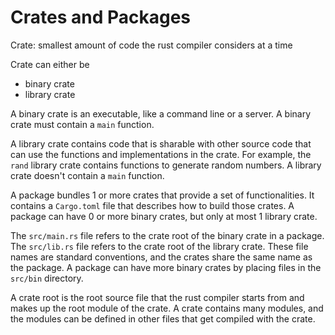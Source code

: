 # Crates and Packages

Crate: smallest amount of code the rust compiler considers at a time

Crate can either be
- binary crate
- library crate

A binary crate is an executable, like a command line or a server.
A binary crate must contain a `main` function.

A library crate contains code that is sharable with other source code that can use the functions and implementations in the crate.
For example, the `rand` library crate contains functions to generate random numbers.
A library crate doesn't contain a `main` function.

A package bundles 1 or more crates that provide a set of functionalities.
It contains a `Cargo.toml` file that describes how to build those crates.
A package can have 0 or more binary crates, but only at most 1 library crate.

The `src/main.rs` file refers to the crate root of the binary crate in a package.
The `src/lib.rs` file refers to the crate root of the library crate.
These file names are standard conventions, and the crates share the same name as the package.
A package can have more binary crates by placing files in the `src/bin` directory.

A crate root is the root source file that the rust compiler starts from and makes up the root module of the crate.
A crate contains many modules, and the modules can be defined in other files that get compiled with the crate.
